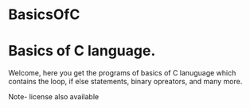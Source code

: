# BasicsOfC
Basics of C language.
=============================================================
Welcome, here you get the programs of basics of C lanuguage which contains the loop, 
if else statements, binary opreators, and many more.


Note- license also available 
